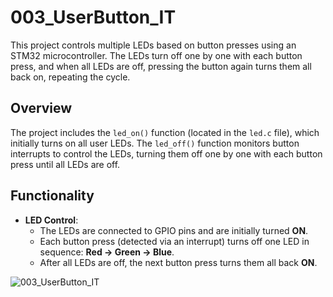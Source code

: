﻿# 003_UserButton_IT

This project controls multiple LEDs based on button presses using an STM32 microcontroller. The LEDs turn off one by one with each button press, and when all LEDs are off, pressing the button again turns them all back on, repeating the cycle.

## Overview

The project includes the `led_on()` function (located in the `led.c` file), which initially turns on all user LEDs. The `led_off()` function monitors button interrupts to control the LEDs, turning them off one by one with each button press until all LEDs are off.

## Functionality

- **LED Control**: 
  - The LEDs are connected to GPIO pins and are initially turned **ON**.
  - Each button press (detected via an interrupt) turns off one LED in sequence: **Red -> Green -> Blue**.
  - After all LEDs are off, the next button press turns them all back **ON**.

![003_UserButton_IT](003_UserButton_IT.gif)

